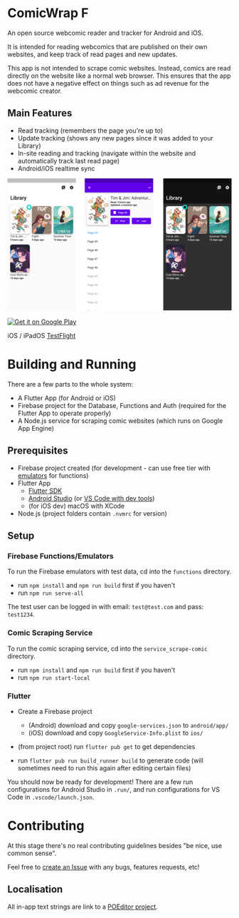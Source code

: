 # ComicWrap F

An open source webcomic reader and tracker for Android and iOS.

It is intended for reading webcomics that are published on their own websites, and keep track of read pages and new updates.

This app is not intended to scrape comic websites. Instead, comics are read directly on the website like a normal web browser. This ensures that the app does not have a negative effect on things such as ad revenue for the webcomic creator.

## Main Features
- Read tracking (remembers the page you're up to)
- Update tracking (shows any new pages since it was added to your Library)
- In-site reading and tracking (navigate within the website and automatically track last read page)
- Android/iOS realtime sync

<img src='.github/promo/readme_cover.png'/>

<a href='https://play.google.com/store/apps/details?id=com.jackvine.comicwrapf&pcampaignid=pcampaignidMKT-Other-global-all-co-prtnr-py-PartBadge-Mar2515-1'><img alt='Get it on Google Play' src='https://play.google.com/intl/en_us/badges/static/images/badges/en_badge_web_generic.png' width='200px'/></a>

iOS / iPadOS [TestFlight](https://testflight.apple.com/join/eHMvo9OT)

# Building and Running

There are a few parts to the whole system:

- A Flutter App (for Android or iOS)
- Firebase project for the Database, Functions and Auth (required for the Flutter App to operate properly)
- A Node.js service for scraping comic websites (which runs on Google App Engine)

## Prerequisites

- Firebase project created (for development - can use free tier with [emulators](https://firebase.google.com/docs/emulator-suite) for functions)
- Flutter App
  - [Flutter SDK](https://flutter.dev/docs/get-started/install)
  - [Android Studio](https://developer.android.com/studio/install) (or [VS Code with dev tools](https://flutter.dev/docs/development/tools/vs-code))
  - (for iOS dev) macOS with XCode
- Node.js (project folders contain `.nvmrc` for version)

## Setup

### Firebase Functions/Emulators

To run the Firebase emulators with test data, cd into the `functions` directory.

- run `npm install` and `npm run build` first if you haven't
- run `npm run serve-all`

The test user can be logged in with email: `test@test.com` and pass: `test1234`.

### Comic Scraping Service

To run the comic scraping service, cd into the `service_scrape-comic` directory.

- run `npm install` and `npm run build` first if you haven't
- run `npm run start-local`

### Flutter

- Create a Firebase project
  - (Android) download and copy `google-services.json` to `android/app/`
  - (iOS) download and copy `GoogleService-Info.plist` to `ios/`

- (from project root) run `flutter pub get` to get dependencies
- run `flutter pub run build_runner build` to generate code (will sometimes need to run this again after editing certain files)

You should now be ready for development! There are a few run configurations for Android Studio in `.run/`, and run configurations for VS Code in `.vscode/launch.json`.

# Contributing

At this stage there's no real contributing guidelines besides "be nice, use common sense".

Feel free to [create an Issue](https://github.com/jackv24/ComicWrap-F/issues/new/choose) with any bugs, features requests, etc!

## Localisation

All in-app text strings are link to a [POEditor project](https://poeditor.com/join/project?hash=ZXq5B7LDqL).
